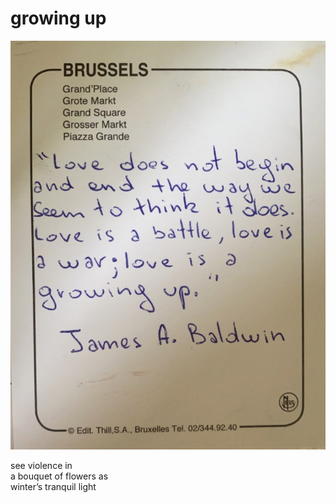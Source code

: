 # growing up
![growing up](images/growing%20up.jpeg)

see violence in</br>
a bouquet of flowers as</br>
winter’s tranquil light
